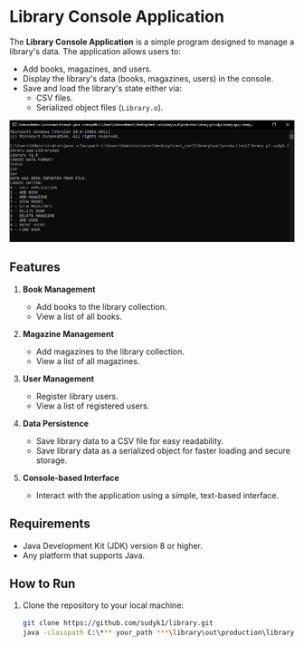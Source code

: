 # Library Console Application

The **Library Console Application** is a simple program designed to manage a library's data. The application allows users to:

- Add books, magazines, and users.
- Display the library's data (books, magazines, users) in the console.
- Save and load the library's state either via:
    - CSV files.
    - Serialized object files (`Library.o`).

![Library Application Screenshot](overview.PNG)

## Features

1. **Book Management**
    - Add books to the library collection.
    - View a list of all books.

2. **Magazine Management**
    - Add magazines to the library collection.
    - View a list of all magazines.

3. **User Management**
    - Register library users.
    - View a list of registered users.

4. **Data Persistence**
    - Save library data to a CSV file for easy readability.
    - Save library data as a serialized object for faster loading and secure storage.

5. **Console-based Interface**
    - Interact with the application using a simple, text-based interface.

## Requirements

- Java Development Kit (JDK) version 8 or higher.
- Any platform that supports Java.

## How to Run

1. Clone the repository to your local machine:
   ```bash
   git clone https://github.com/sudyk1/library.git
   java -classpath C:\*** your_path ***\library\out\production\library pl.sudyk.library.app.LibraryApp 
   
